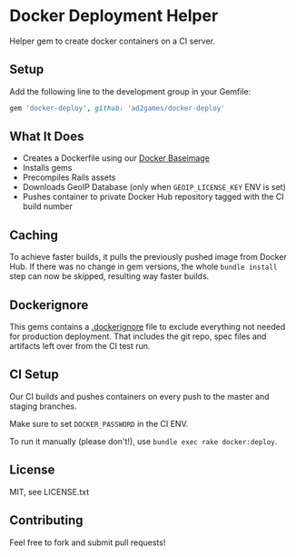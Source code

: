 # Docker Deployment Helper

Helper gem to create docker containers on a CI server.

## Setup
Add the following line to the development group in your Gemfile:
```ruby
gem 'docker-deploy', github: 'ad2games/docker-deploy'
```

## What It Does
- Creates a Dockerfile using our [Docker Baseimage](https://github.com/ad2games/docker-app)
- Installs gems
- Precompiles Rails assets
- Downloads GeoIP Database (only when `GEOIP_LICENSE_KEY` ENV is set)
- Pushes container to private Docker Hub repository tagged with the CI build number

## Caching
To achieve faster builds, it pulls the previously pushed image from Docker Hub. If there was
no change in gem versions, the whole `bundle install` step can now be skipped,
resulting way faster builds.

## Dockerignore
This gems contains a [.dockerignore](config/.dockerignore) file to exclude everything not
needed for production deployment. That includes the git repo, spec files and
artifacts left over from the CI test run.

## CI Setup
Our CI builds and pushes containers on every push to the master and staging branches.

Make sure to set `DOCKER_PASSWORD` in the CI ENV.

To run it manually (please don't!), use `bundle exec rake docker:deploy`.

## License

MIT, see LICENSE.txt

## Contributing

Feel free to fork and submit pull requests!
